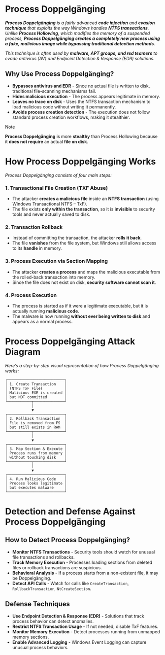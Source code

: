# Process Doppelgänging
***Process Doppelgänging** is a fairly advanced **code injection** and **evasion technique** that exploits the way Windows handles **NTFS transactions**. 
Unlike **Process Hollowing**, which modifies the memory of a suspended process, **Process Doppelgänging creates a completely new process using a fake, malicious image while bypassing traditional detection methods**.*

*This technique is often used by **malware, APT groups, and red teamers** to evade antivirus (AV) and Endpoint Detection & Response (EDR) solutions.*

## Why Use Process Doppelgänging?
- **Bypasses antivirus and EDR** - Since no actual file is written to disk, traditional file-scanning mechanisms fail.
- **Hides malicious execution** - The process appears legitimate in memory.
- **Leaves no trace on disk** - Uses the NTFS transaction mechanism to load malicious code without writing it permanently.
- **Avoids process creation detection** - The execution does not follow standard process creation workflows, making it stealthier.

> [!NOTE]
> **Process Doppelgänging** is more **stealthy** than Process Hollowing because it **does not require** an actual **file on disk**.

# How Process Doppelgänging Works
*Process Doppelgänging consists of four main steps:*

### 1. Transactional File Creation (TXF Abuse)
  - The attacker **creates a malicious file** inside an **NTFS transaction** (using Windows Transactional NTFS – TxF).
  - The file exists **only within the transaction**, so it is **invisible** to security tools and never actually saved to disk.

### 2. Transaction Rollback
  - Instead of committing the transaction, the attacker **rolls it back**.
  - The file **vanishes** from the file system, but Windows still allows access to its **handle** in memory.

### 3. Process Execution via Section Mapping
  - The attacker **creates a process** and maps the malicious executable from the rolled-back transaction into memory.
  - Since the file does not exist on disk, **security software cannot scan it**.

### 4. Process Execution
  - The process is started as if it were a legitimate executable, but it is actually running **malicious code**.
  - The malware is now running **without ever being written to disk** and appears as a normal process.

# Process Doppelgänging Attack Diagram
*Here’s a step-by-step visual representation of how Process Doppelgänging works:*
```
┌──────────────────────────┐
│ 1. Create Transaction    │  
│ (NTFS TxF File)          │  
│ Malicious EXE is created │  
│ but NOT committed        │  
└───────────┬──────────────┘  
            │  
            ▼  
┌──────────────────────────┐  
│ 2. Rollback Transaction  │  
│ File is removed from FS  │  
│ but still exists in RAM  │  
└───────────┬──────────────┘  
            │  
            ▼  
┌──────────────────────────┐  
│ 3. Map Section & Execute │  
│ Process runs from memory │  
│ without touching disk    │  
└───────────┬──────────────┘  
            │  
            ▼  
┌──────────────────────────┐  
│ 4. Run Malicious Code    │  
│ Process looks legitimate │  
│ but executes malware     │  
└──────────────────────────┘  
```

# Detection and Defense Against Process Doppelgänging
## How to Detect Process Doppelgänging?

- **Monitor NTFS Transactions** - Security tools should watch for unusual file transactions and rollbacks.
- **Track Memory Execution** - Processes loading sections from deleted files or rollback transactions are suspicious.
- **Behavioral Analysis** - If a process starts from a non-existent file, it may be Doppelgänging.
- **Detect API Calls** - Watch for calls like ```CreateTransaction```, ```RollbackTransaction```, ```NtCreateSection```.

## Defense Techniques

- **Use Endpoint Detection & Response (EDR)** - Solutions that track process behavior can detect anomalies.
- **Restrict NTFS Transaction Usage** - If not needed, disable TxF features.
- **Monitor Memory Execution** - Detect processes running from unmapped memory sections.
- **Enable Advanced Logging** - Windows Event Logging can capture unusual process behaviors.


